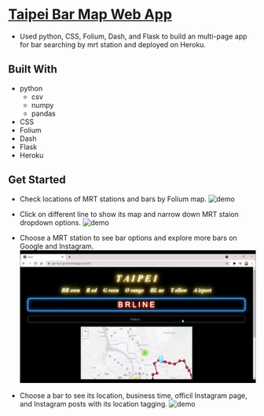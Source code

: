 # [Taipei Bar Map Web App](https://tpe-bar-god.herokuapp.com/)

* Used python, CSS, Folium, Dash, and Flask to build an multi-page app for bar searching by mrt station and deployed on Heroku.

## Built With
* python
  - csv
  - numpy
  - pandas
* CSS
* Folium
* Dash
* Flask
* Heroku

## Get Started

* Check locations of MRT stations and bars by Folium map.
![demo](./readmegif/map.gif)

* Click on different line to show its map and narrow down MRT staion dropdown options.
![demo](./readmegif/line.gif)

* Choose a MRT station to see bar options and explore more bars on Google and Instagram.
![demo](./readmegif/explore.gif)

* Choose a bar to see its location, business time, officil Instagram page, and Instagram posts with its location tagging.
![demo](./readmegif/bar.gif)
